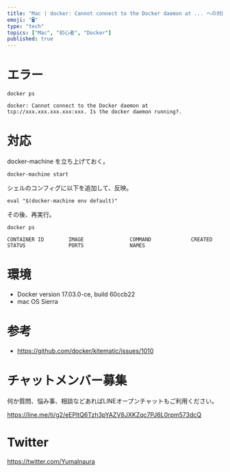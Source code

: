 ```yaml
---
title: "Mac | docker: Cannot connect to the Docker daemon at ... への対応"
emoji: "🖥"
type: "tech"
topics: ["Mac", "初心者", "Docker"]
published: true
---
```


# エラー

```
docker ps 

docker: Cannot connect to the Docker daemon at tcp://xxx.xxx.xxx.xxx:xxx. Is the docker daemon running?.
```

# 対応


docker-machine を立ち上げておく。

```
docker-machine start
```

シェルのコンフィグに以下を追加して、反映。

```:~/.zshrc
eval "$(docker-machine env default)"
```

その後、再実行。

```
docker ps

CONTAINER ID        IMAGE               COMMAND             CREATED             STATUS              PORTS               NAMES
```

# 環境

- Docker version 17.03.0-ce, build 60ccb22
- mac OS Sierra

# 参考

- https://github.com/docker/kitematic/issues/1010








<!-- Update From Qiita API -->

# チャットメンバー募集


何か質問、悩み事、相談などあればLINEオープンチャットもご利用ください。

https://line.me/ti/g2/eEPltQ6Tzh3pYAZV8JXKZqc7PJ6L0rpm573dcQ





# Twitter


https://twitter.com/YumaInaura


<!-- Update From Qiita API -->


